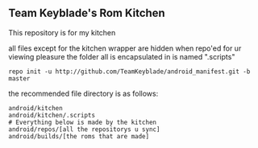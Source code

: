 Team Keyblade's Rom Kitchen
-------------------------

This repository is for my kitchen

all files except for the kitchen wrapper are hidden when repo'ed for ur viewing pleasure
the folder all is encapsulated in is named ".scripts"

    repo init -u http://github.com/TeamKeyblade/android_manifest.git -b master

the recommended file directory is as follows:

    android/kitchen
    android/kitchen/.scripts
    # Everything below is made by the kitchen
    android/repos/[all the repositorys u sync]
    android/builds/[the roms that are made]
